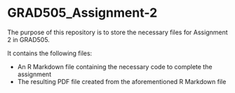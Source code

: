 # GRAD505_Assignment-2
The purpose of this repository is to store the necessary files for Assignment 2 in GRAD505.

It contains the following files:
- An R Markdown file containing the necessary code to complete the assignment
- The resulting PDF file created from the aforementioned R Markdown file
